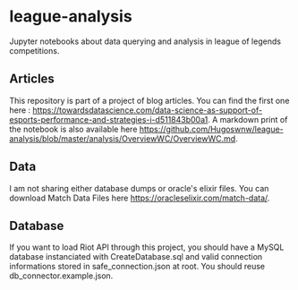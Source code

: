 # league-analysis
Jupyter notebooks about data querying and analysis in league of legends competitions.

## Articles
This repository is part of a project of blog articles. 
You can find the first one here : https://towardsdatascience.com/data-science-as-support-of-esports-performance-and-strategies-i-d511843b00a1. A markdown print of the notebook is also available here https://github.com/Hugoswnw/league-analysis/blob/master/analysis/OverviewWC/OverviewWC.md.

## Data
I am not sharing either database dumps or oracle's elixir files.
You can download Match Data Files here https://oracleselixir.com/match-data/.

## Database
If you want to load Riot API through this project, you should have a MySQL database instanciated with CreateDatabase.sql and valid connection informations stored in safe_connection.json at root. You should reuse db_connector.example.json.
